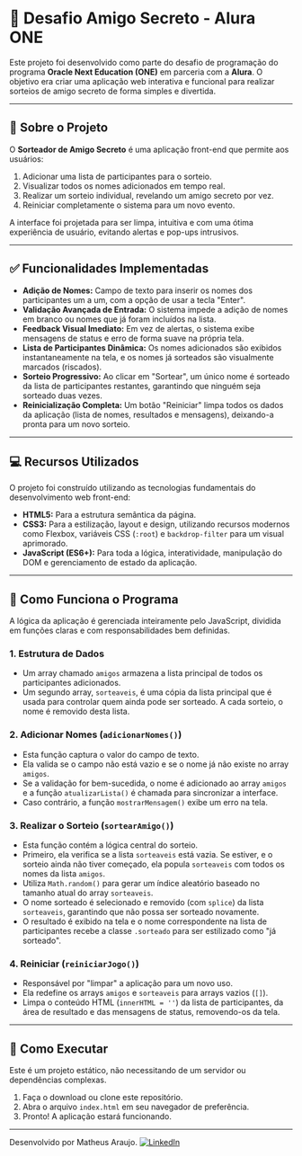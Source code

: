 # 🎁 Desafio Amigo Secreto - Alura ONE

Este projeto foi desenvolvido como parte do desafio de programação do programa **Oracle Next Education (ONE)** em parceria com a **Alura**. O objetivo era criar uma aplicação web interativa e funcional para realizar sorteios de amigo secreto de forma simples e divertida.

---

## 🎯 Sobre o Projeto

O **Sorteador de Amigo Secreto** é uma aplicação front-end que permite aos usuários:
1.  Adicionar uma lista de participantes para o sorteio.
2.  Visualizar todos os nomes adicionados em tempo real.
3.  Realizar um sorteio individual, revelando um amigo secreto por vez.
4.  Reiniciar completamente o sistema para um novo evento.

A interface foi projetada para ser limpa, intuitiva e com uma ótima experiência de usuário, evitando alertas e pop-ups intrusivos.

---

## ✅ Funcionalidades Implementadas

-   **Adição de Nomes:** Campo de texto para inserir os nomes dos participantes um a um, com a opção de usar a tecla "Enter".
-   **Validação Avançada de Entrada:** O sistema impede a adição de nomes em branco ou nomes que já foram incluídos na lista.
-   **Feedback Visual Imediato:** Em vez de alertas, o sistema exibe mensagens de status e erro de forma suave na própria tela.
-   **Lista de Participantes Dinâmica:** Os nomes adicionados são exibidos instantaneamente na tela, e os nomes já sorteados são visualmente marcados (riscados).
-   **Sorteio Progressivo:** Ao clicar em "Sortear", um único nome é sorteado da lista de participantes restantes, garantindo que ninguém seja sorteado duas vezes.
-   **Reinicialização Completa:** Um botão "Reiniciar" limpa todos os dados da aplicação (lista de nomes, resultados e mensagens), deixando-a pronta para um novo sorteio.

---

## 💻 Recursos Utilizados

O projeto foi construído utilizando as tecnologias fundamentais do desenvolvimento web front-end:

-   **HTML5:** Para a estrutura semântica da página.
-   **CSS3:** Para a estilização, layout e design, utilizando recursos modernos como Flexbox, variáveis CSS (`:root`) e `backdrop-filter` para um visual aprimorado.
-   **JavaScript (ES6+):** Para toda a lógica, interatividade, manipulação do DOM e gerenciamento de estado da aplicação.

---

## 🧠 Como Funciona o Programa

A lógica da aplicação é gerenciada inteiramente pelo JavaScript, dividida em funções claras e com responsabilidades bem definidas.

### 1. Estrutura de Dados
-   Um array chamado `amigos` armazena a lista principal de todos os participantes adicionados.
-   Um segundo array, `sorteaveis`, é uma cópia da lista principal que é usada para controlar quem ainda pode ser sorteado. A cada sorteio, o nome é removido desta lista.

### 2. Adicionar Nomes (`adicionarNomes()`)
-   Esta função captura o valor do campo de texto.
-   Ela valida se o campo não está vazio e se o nome já não existe no array `amigos`.
-   Se a validação for bem-sucedida, o nome é adicionado ao array `amigos` e a função `atualizarLista()` é chamada para sincronizar a interface.
-   Caso contrário, a função `mostrarMensagem()` exibe um erro na tela.

### 3. Realizar o Sorteio (`sortearAmigo()`)
-   Esta função contém a lógica central do sorteio.
-   Primeiro, ela verifica se a lista `sorteaveis` está vazia. Se estiver, e o sorteio ainda não tiver começado, ela popula `sorteaveis` com todos os nomes da lista `amigos`.
-   Utiliza `Math.random()` para gerar um índice aleatório baseado no tamanho atual do array `sorteaveis`.
-   O nome sorteado é selecionado e removido (com `splice`) da lista `sorteaveis`, garantindo que não possa ser sorteado novamente.
-   O resultado é exibido na tela e o nome correspondente na lista de participantes recebe a classe `.sorteado` para ser estilizado como "já sorteado".

### 4. Reiniciar (`reiniciarJogo()`)
-   Responsável por "limpar" a aplicação para um novo uso.
-   Ela redefine os arrays `amigos` e `sorteaveis` para arrays vazios (`[]`).
-   Limpa o conteúdo HTML (`innerHTML = ''`) da lista de participantes, da área de resultado e das mensagens de status, removendo-os da tela.

---

## 📂 Como Executar

Este é um projeto estático, não necessitando de um servidor ou dependências complexas.

1.  Faça o download ou clone este repositório.
2.  Abra o arquivo `index.html` em seu navegador de preferência.
3.  Pronto! A aplicação estará funcionando.

---

Desenvolvido por Matheus Araujo.
[![LinkedIn](https://img.shields.io/badge/LinkedIn-0077B5?style=for-the-badge&logo=linkedin&logoColor=white)](https://www.linkedin.com/in/matheuspaulucci/)
